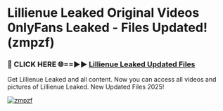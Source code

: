 # Lillienue Leaked Original Videos 0nlyFans Leaked - Files Updated! (zmpzf)

<h3>🔴 CLICK HERE 🌐==►► <a href="https://tinyurl.com/x26r9saj" rel="nofollow">Lillienue Leaked Updated Files</a></h3>

Get Lillienue Leaked and all content. Now you can access all videos and pictures of Lillienue Leaked. New Updated Files 2025!

[![zmpzf](https://i.imgur.com/LkgZPqh.gif)](https://tinyurl.com/x26r9saj)

